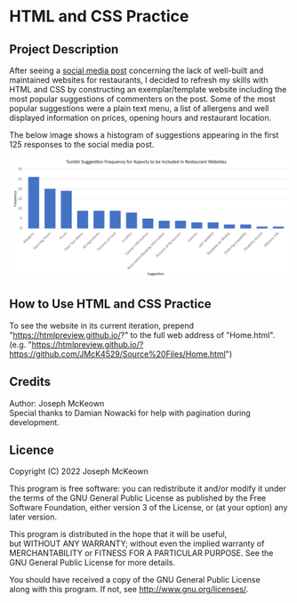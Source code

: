 # HTML and CSS Practice

## Project Description
After seeing a [social media post](https://at.tumblr.com/homoqueerjewhobbit/and-be-readable-on-mobile-probably-more-important/vx72yiwb5wag) concerning the lack of well-built and maintained websites for restaurants, I decided to refresh my skills with HTML and CSS by constructing an exemplar/template website including the most popular suggestions of commenters on the post. Some of the most popular suggestions were a plain text menu, a list of allergens and well displayed information on prices, opening hours and restaurant location.

The below image shows a histogram of suggestions appearing in the first 125 responses to the social media post.

![Histogram showing suggestions for aspects to be included in a user friendly restaurant website.](https://github.com/JMcK4529/HTML-and-CSS-Practice/blob/main/Website%20Suggestion%20Histogram.png)

## How to Use HTML and CSS Practice
To see the website in its current iteration, prepend "https://htmlpreview.github.io/?" to the full web address of "Home.html". (e.g. "https://htmlpreview.github.io/?https://github.com/JMcK4529/Source%20Files/Home.html")

## Credits
Author: Joseph McKeown  
Special thanks to Damian Nowacki for help with pagination during development.

## Licence

Copyright (C) 2022 Joseph McKeown

This program is free software: you can redistribute it and/or modify
it under the terms of the GNU General Public License as published by
the Free Software Foundation, either version 3 of the License, or
(at your option) any later version.

This program is distributed in the hope that it will be useful,      
but WITHOUT ANY WARRANTY; without even the implied warranty of       
MERCHANTABILITY or FITNESS FOR A PARTICULAR PURPOSE.  See the        
GNU General Public License for more details.                         
                                                                     
You should have received a copy of the GNU General Public License    
along with this program.  If not, see <http://www.gnu.org/licenses/>.
